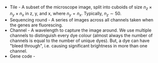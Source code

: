 * Tile - A subset of the microscope image, split into cuboids of size $n_z \times n_y \times n_x$ in z, y, and x, where 
$n_y = n_x$. Typically, $n_z\sim50$.
* Sequencing round - A series of images across all channels taken when the genes are fluorescing.
* Channel - A wavelength to capture the image around. We use multiple channels to distinguish every dye colour (almost 
always the number of channels is equal to the number of unique dyes). But, a dye can have "bleed through", i.e. causing 
significant brightness in more than one channel.
* Gene code - 
